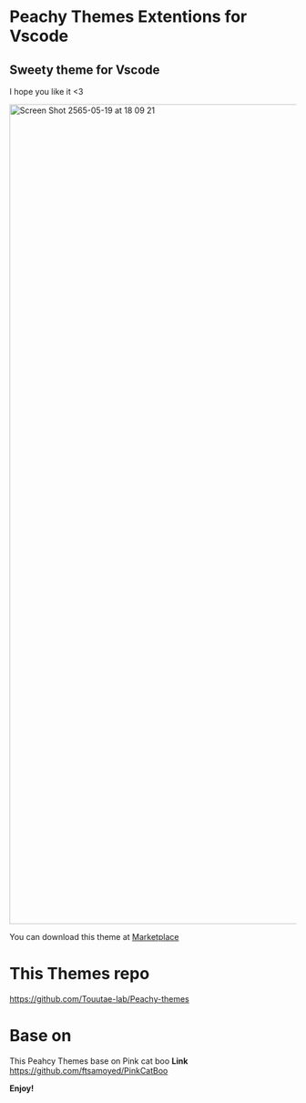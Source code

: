 # Peachy Themes Extentions for Vscode

## Sweety theme for Vscode
I hope you like it <3


<img width="1440" alt="Screen Shot 2565-05-19 at 18 09 21" src="https://user-images.githubusercontent.com/58826535/169280008-c2c4516e-9b3f-435a-9f33-42d2ded91236.png">

You can download this theme at [Marketplace](https://marketplace.visualstudio.com/items?itemName=Piros-k.peachy-themes&ssr=false#overview)
# This Themes repo
https://github.com/Touutae-lab/Peachy-themes

# Base on
This Peahcy Themes base on Pink cat boo
**Link**
https://github.com/ftsamoyed/PinkCatBoo

**Enjoy!**
